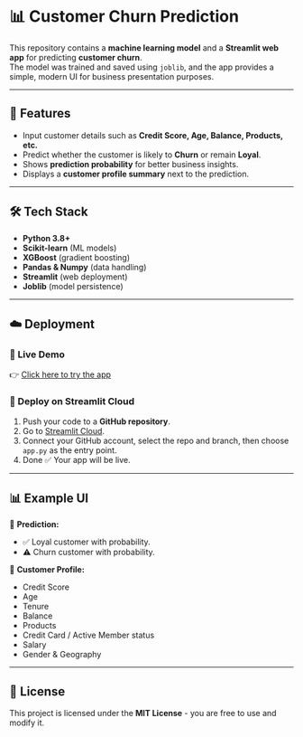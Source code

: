 # 📊 Customer Churn Prediction

This repository contains a **machine learning model** and a **Streamlit web app** for predicting **customer churn**.  
The model was trained and saved using `joblib`, and the app provides a simple, modern UI for business presentation purposes.

---

## 🚀 Features
- Input customer details such as **Credit Score, Age, Balance, Products, etc.**
- Predict whether the customer is likely to **Churn** or remain **Loyal**.
- Shows **prediction probability** for better business insights.
- Displays a **customer profile summary** next to the prediction.

---

## 🛠 Tech Stack
- **Python 3.8+**
- **Scikit-learn** (ML models)
- **XGBoost** (gradient boosting)
- **Pandas & Numpy** (data handling)
- **Streamlit** (web deployment)
- **Joblib** (model persistence)

---
## ☁️ Deployment

### 🔹 Live Demo
👉 [Click here to try the app](https://bank-customers-churn-prediction-ml.streamlit.app/)

### 🔹 Deploy on **Streamlit Cloud**
1. Push your code to a **GitHub repository**.
2. Go to [Streamlit Cloud](https://share.streamlit.io/).
3. Connect your GitHub account, select the repo and branch, then choose `app.py` as the entry point.
4. Done ✅ Your app will be live.

---

## 📊 Example UI

🔮 **Prediction:**
- ✅ Loyal customer with probability.
- ⚠️ Churn customer with probability.

👤 **Customer Profile:**
- Credit Score
- Age
- Tenure
- Balance
- Products
- Credit Card / Active Member status
- Salary
- Gender & Geography

---

## 📜 License
This project is licensed under the **MIT License** - you are free to use and modify it.
